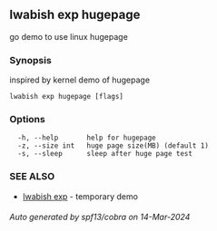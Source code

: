 ## lwabish exp hugepage

go demo to use linux hugepage

### Synopsis

inspired by kernel demo of hugepage

```
lwabish exp hugepage [flags]
```

### Options

```
  -h, --help       help for hugepage
  -z, --size int   huge page size(MB) (default 1)
  -s, --sleep      sleep after huge page test
```

### SEE ALSO

* [lwabish exp](lwabish_exp.md)	 - temporary demo

###### Auto generated by spf13/cobra on 14-Mar-2024
